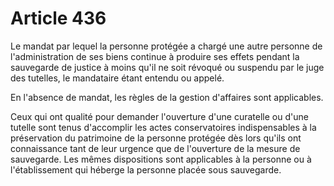 # Article 436

Le mandat par lequel la personne protégée a chargé une autre personne de l'administration de ses biens continue à produire ses effets pendant la sauvegarde de justice à moins qu'il ne soit révoqué ou suspendu par le juge des tutelles, le mandataire étant entendu ou appelé.

En l'absence de mandat, les règles de la gestion d'affaires sont applicables.

Ceux qui ont qualité pour demander l'ouverture d'une curatelle ou d'une tutelle sont tenus d'accomplir les actes conservatoires indispensables à la préservation du patrimoine de la personne protégée dès lors qu'ils ont connaissance tant de leur urgence que de l'ouverture de la mesure de sauvegarde. Les mêmes dispositions sont applicables à la personne ou à l'établissement qui héberge la personne placée sous sauvegarde.
